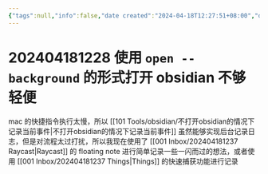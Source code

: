 ```yaml
---
{"tags":null,"info":false,"date created":"2024-04-18T12:27:51+08:00","date modified":"2024-04-18T12:48:53+08:00","dg-publish":true,"aliases":[],"permalink":"/card/202404181228 使用 `open --background` 的形式打开 obsidian 不够轻便/","dgPassFrontmatter":true,"noteIcon":"2","created":"2024-04-18T12:27:51+08:00","updated":"2024-04-18T12:48:53+08:00"}
---
```



# 202404181228 使用 `open --background` 的形式打开 obsidian 不够轻便

mac 的快捷指令执行太慢，所以 [[101 Tools/obsidian/不打开obsidian的情况下记录当前事件\|不打开obsidian的情况下记录当前事件]] 虽然能够实现后台记录日志，但是对流程太过打扰，所以我现在使用了 [[001 Inbox/202404181237 Raycast\|Raycast]] 的 floating note 进行简单记录一些一闪而过的想法，或者使用 [[001 Inbox/202404181237 Things\|Things]] 的快速捕获功能进行记录
